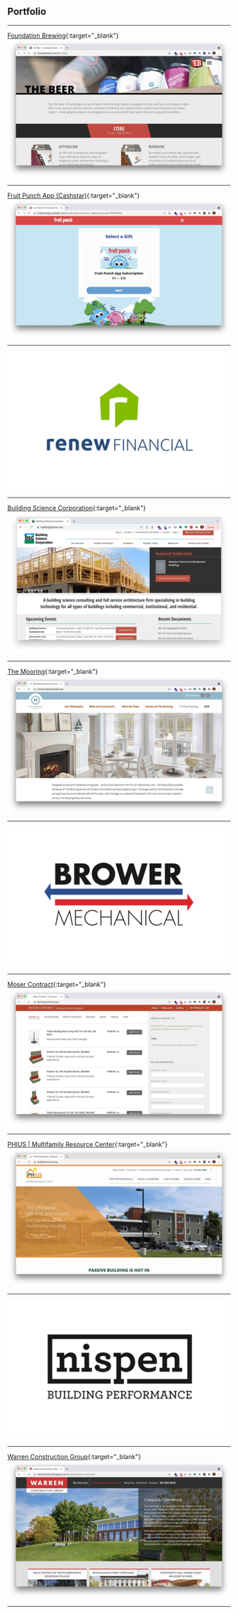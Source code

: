 ## Portfolio

---

[Foundation Brewing](https://foundationbrew.com/){:target="_blank"}
<img class="thumbnail" src="images/FOUNDATION.jpg?raw=true"/>

---
[Fruit Punch App (Cashstar)](https://fruitpunchapp.cashstar.com/){:target="_blank"}
<img class="thumbnail" src="images/FRUITPUNCH.jpg?raw=true"/>

---
<img class="thumbnail" src="images/RENEW.jpg?raw=true"/>

---
[Building Science Corporation](https://www.buildingscience.com/){:target="_blank"}
<img class="thumbnail" src="images/BSC.jpg?raw=true"/>

---
[The Mooring](https://themooringonforeside.com/){:target="_blank"}
<img class="thumbnail" src="images/THEMOORING.jpg?raw=true"/>

---
<img class="thumbnail" src="images/BROWER.jpg?raw=true"/>

---

[Moser Contract](https://fg.mosercontract.com/){:target="_blank"}
<img class="thumbnail" src="images/MOSERCONTRACT.jpg?raw=true"/>

---
[PHIUS | Multifamily Resource Center](https://multifamily.phius.org/){:target="_blank"}
<img class="thumbnail" src="images/PHIUS.jpg?raw=true"/>

---
<img class="thumbnail" src="images/NISPEN.jpg?raw=true"/>

---

[Warren Construction Group](https://www.warrenconstructiongroup.com/){:target="_blank"}
<img class="thumbnail" src="images/WARREN.jpg?raw=true"/>

---
